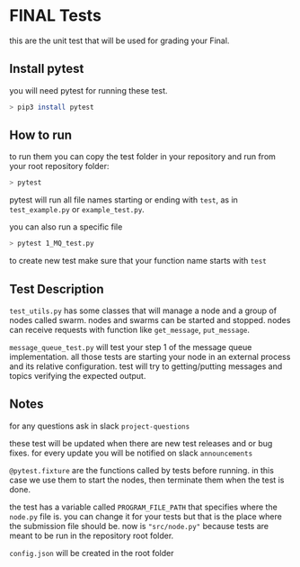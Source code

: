 # FINAL Tests
this are the unit test that will be used for grading your Final.


## Install pytest
you will need pytest for running these test.

```bash
> pip3 install pytest
```

## How to run
to run them you can copy the test folder in your repository and run from your root repository folder:
```bash
> pytest
```
pytest will run all file names starting or ending with `test`, as in `test_example.py` or `example_test.py`.

you can also run a specific file
```bash
> pytest 1_MQ_test.py
```

to create new test make sure that your function name starts with `test`

## Test Description

`test_utils.py` has some classes that will manage a node and a group of nodes called swarm. nodes and swarms can be started and stopped. nodes can receive requests with function like `get_message`, `put_message`.

`message_queue_test.py` will test your step 1 of the message queue implementation. all those tests are starting your node in an external process and its relative configuration. test will try to getting/putting messages and topics verifying the expected output.

## Notes

for any questions ask in slack `project-questions`

these test will be updated when there are new test releases and or bug fixes. for every update you will be notified on slack `announcements`

`@pytest.fixture` are the functions called by tests before running. in this case we use them to start the nodes, then terminate them when the test is done.

the test has a variable called `PROGRAM_FILE_PATH` that specifies where the `node.py` file is. you can change it for your tests but that is the place where the submission file should be. now is `"src/node.py"` because tests are meant to be run in the repository root folder.

`config.json` will be created in the root folder
